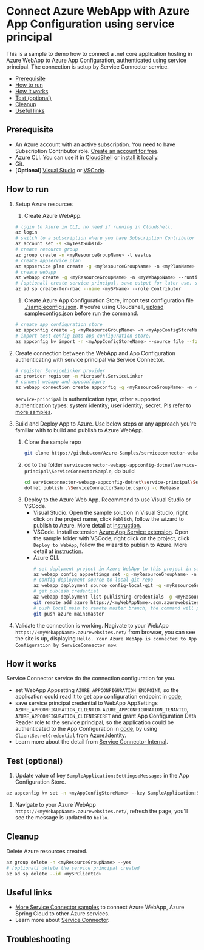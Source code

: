﻿# Connect Azure WebApp with Azure App Configuration using service principal
This is a sample to demo how to connect a .net core application hosting in Azure WebApp to Azure App Configuration, authenticated using service principal. The connection is setup by Service Connector service.

- [Prerequisite](#prerequisite)
- [How to run](#how-to-run)
- [How it works](#how-it-works)
- [Test (optional)](#test-optional)
- [Cleanup](#cleanup)
- [Useful links](#useful-links)


## Prerequisite
- An Azure account with an active subscription. You need to have Subscription Contributor role. [Create an account for free](https://azure.microsoft.com/en-in/free/).
- Azure CLI. You can use it in [CloudShell](https://shell.azure.com) or [install it locally](https://docs.microsoft.com/en-us/cli/azure/install-azure-cli?view=azure-cli-latest).
- Git.
- [**Optional**] [Visual Studio](https://visualstudio.microsoft.com/downloads/) or [VSCode](https://code.visualstudio.com/download).


## How to run
1. Setup Azure resources
   1. Create Azure WebApp.
   ```bash
   # login to Azure in CLI, no need if running in Cloudshell.
   az login
   # switch to a subscription where you have Subscription Contributor role.
   az account set -s <myTestSubsId>
   # create resource group
   az group create -n <myResourceGroupName> -l eastus
   # create appservice plan
   az appservice plan create -g <myResourceGroupName> -n <myPlanName> --is-linux --sku B1
   # create webapp
   az webapp create -g <myResourceGroupName> -n <myWebAppName> --runtime "DOTNETCORE|3.1" --plan <myPlanName>
   # [optional] create service principal, save output for later use. skip this if you have one aleady
   az ad sp create-for-rbac --name <mySPName> --role Contributor
   ```
   1. Create Azure App Configuration Store, import test configuration file [./sampleconfigs.json](./sampleconfigs.json).
      If you're using Cloudshell, [upload sampleconfigs.json](https://docs.microsoft.com/en-us/azure/cloud-shell/persisting-shell-storage#upload-files) before run the command.
   ```bash
   # create app configuration store
   az appconfig create -g <myResourceGroupName> -n <myAppConfigStoreName> --sku Free -l eastus
   # import test config into app configuration store.
   az appconfig kv import -n <myAppConfigStoreName> --source file --format json --path ./sampleconfigs.json --separator : --yes
   ```
   

1. Create connection between the WebApp and App Configuration authenticating with service principal via Service Connector.
   ```bash
   # register ServiceLinker provider
   az provider register -n Microsoft.ServiceLinker
   # connect webapp and appconfigure
   az webapp connection create appconfig -g <myResourceGroupName> -n <myWebAppName> --app-config <myAppConfigStoreName> --tg <myResourceGroupName> --connection <myConnectioName> --service-principal client-id=<mySPClientId>  secret=<mySPSecret>
   ```
   `service-principal` is authentication type, other supported authentication types: system identity; user identity; secret. Pls refer to [more samples](https://github.com/Azure-Samples/serviceconnector-webapp-appconfig-dotnet/).


1. Build and Deploy App to Azure. Use below steps or any approach you're familiar with to build and publish to Azure WebApp.
   1. Clone the sample repo
      ```bash
      git clone https://github.com/Azure-Samples/serviceconnector-webapp-appconfig-dotnet.git
      ```
   1. cd to the folder `serviceconnector-webapp-appconfig-dotnet\service-principal\ServiceConnectorSample`, do build
      ```bash
      cd serviceconnector-webapp-appconfig-dotnet\service-principal\ServiceConnectorSample
      dotnet publish .\ServiceConnectorSample.csproj -c Release
      ```
   1. Deploy to the Azure Web App.
   Recommend to use Visual Studio or VSCode.
      - Visual Studio. Open the sample solution in Visual Studio, right click on the project name, click `Publish`, follow the wizard to publish to Azure. 
        More detail at [instruction](https://docs.microsoft.com/en-us/azure/app-service/tutorial-dotnetcore-sqldb-app?toc=%2Faspnet%2Fcore%2Ftoc.json&bc=%2Faspnet%2Fcore%2Fbreadcrumb%2Ftoc.json&view=aspnetcore-6.0&tabs=azure-portal%2Cvisualstudio-deploy%2Cdeploy-instructions-azcli%2Cazure-portal-logs%2Cazure-portal-resources#4---deploy-to-the-app-service).
      - VSCode. Install extension [Azure App Service extension](https://marketplace.visualstudio.com/items?itemName=ms-azuretools.vscode-azureappservice). 
        Open the sample folder with VSCode, right click on the project, click `Deploy to WebApp`, follow the wizard to publish to Azure. 
        More detail at [instruction](https://docs.microsoft.com/en-us/azure/app-service/tutorial-dotnetcore-sqldb-app?toc=%2Faspnet%2Fcore%2Ftoc.json&bc=%2Faspnet%2Fcore%2Fbreadcrumb%2Ftoc.json&view=aspnetcore-6.0&tabs=azure-portal%2Cvisualstudio-deploy%2Cdeploy-instructions-azcli%2Cazure-portal-logs%2Cazure-portal-resources#4---deploy-to-the-app-service).
      - Azure CLI.
        ```bash
        # set deplyment project in Azure WebApp to this project in sample repo.
        az webapp config appsettings set -g <myResourceGroupName> -n <myWebAppName> --settings PROJECT=service-principal/ServiceConnectorSample/ServiceConnectorSample.csproj
        # config deployment source to local git repo
        az webapp deployment source config-local-git -g <myResourceGroupName> -n <myWebAppName>
        # get publish credential
        az webapp deployment list-publishing-credentials -g <myResourceGroupName> -n <myWebAppName>  --query "{Username:publishingUserName, Password:publishingPassword}"
        git remote add azure https://<myWebAppName>.scm.azurewebsites.net/<myWebAppName>.git
        # push local main to remote master branch, the command will prompt for username and password, which are in output of above list-publishing-credentials command
        git push azure main:master
        ```
1. Validate the connection is working. Nagivate to your WebApp `https://<myWebAppName>.azurewebsites.net/` from browser, you can see the site is up, 
   displaying `Hello. Your Azure WebApp is connected to App Configuration by ServiceConnector now`.

## How it works
Service Connector service do the connection configuration for you. 
- set WebApp Appsetting `AZURE_APPCONFIGURATION_ENDPOINT`, 
so the application could read it to get app configuration endpoint in [code](https://github.com/Azure-Samples/serviceconnector-webapp-appconfig-dotnet/blob/main/service-principal/ServiceConnectorSample/Program.cs#L10);
- save service principal credential to WebApp AppSettings `AZURE_APPCONFIGURATION_CLIENTID`. `AZURE_APPCONFIGURATION_TENANTID`, `AZURE_APPCONFIGURATION_CLIENTSECRET` and grant App Configuration Data Reader role to the service principal, so the application could be authenticated to the App Configuration in [code](https://github.com/Azure-Samples/serviceconnector-webapp-appconfig-dotnet/blob/main/service-principal/ServiceConnectorSample/Program.cs#L11-L18), by using `ClientSecretCredential` from [Azure.Identity](https://azuresdkdocs.blob.core.windows.net/$web/dotnet/Azure.Identity/1.0.0/api/index.html).
- Learn more about the detail from [Service Connector Internal](https://docs.microsoft.com/en-us/azure/service-connector/concept-service-connector-internals).


## Test (optional)
1. Update value of key `SampleApplication:Settings:Messages` in the App Configuration Store.
```bash
az appconfig kv set -n <myAppConfigStoreName> --key SampleApplication:Settings:Messages --value hello --yes
```

1. Navigate to your Azure WebApp `https://<myWebAppName>.azurewebsites.net/`, refresh the page, you'll see the message is updated to `hello`.

## Cleanup
Delete Azure resources created.
```bash
az group delete -n <myResourceGroupName> --yes
# [optional] delete the service principal created
az ad sp delete --id <mySPClientId>
```

## Useful links
- [More Service Connector samples](https://github.com/azure-samples?q=serviceconnector&type=all&language=&sort=) to connect Azure WebApp, Azure Spring Cloud to other Azure services.
- Learn more about [Service Connector](https://aka.ms/scdoc).

## Troubleshooting
